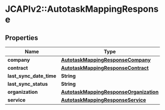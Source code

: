 # JCAPIv2::AutotaskMappingResponse

## Properties
Name | Type | Description | Notes
------------ | ------------- | ------------- | -------------
**company** | [**AutotaskMappingResponseCompany**](AutotaskMappingResponseCompany.md) |  | [optional] 
**contract** | [**AutotaskMappingResponseContract**](AutotaskMappingResponseContract.md) |  | [optional] 
**last_sync_date_time** | **String** |  | [optional] 
**last_sync_status** | **String** |  | [optional] 
**organization** | [**AutotaskMappingResponseOrganization**](AutotaskMappingResponseOrganization.md) |  | [optional] 
**service** | [**AutotaskMappingResponseService**](AutotaskMappingResponseService.md) |  | [optional] 

